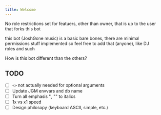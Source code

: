 ```yaml
---
title: Welcome
---
```


No role restrictions set for featuers, other than owner, that is up to the user that forks this bot

this bot (JoshGone music) is a basic bare bones, there are minimal permissions stuff implemented so feel free to add that (anyone), like DJ roles and such

How is this bot different than the others?

## TODO

- [ ] `<>` not actually needed for optional arguments
- [ ] Update JGM envvars and db name
- [ ] Turn all emphasis '', "" to italics
- [ ] 1x vs x1 speed
- [ ] Design philosopy (keyboard ASCII, simple, etc.)
